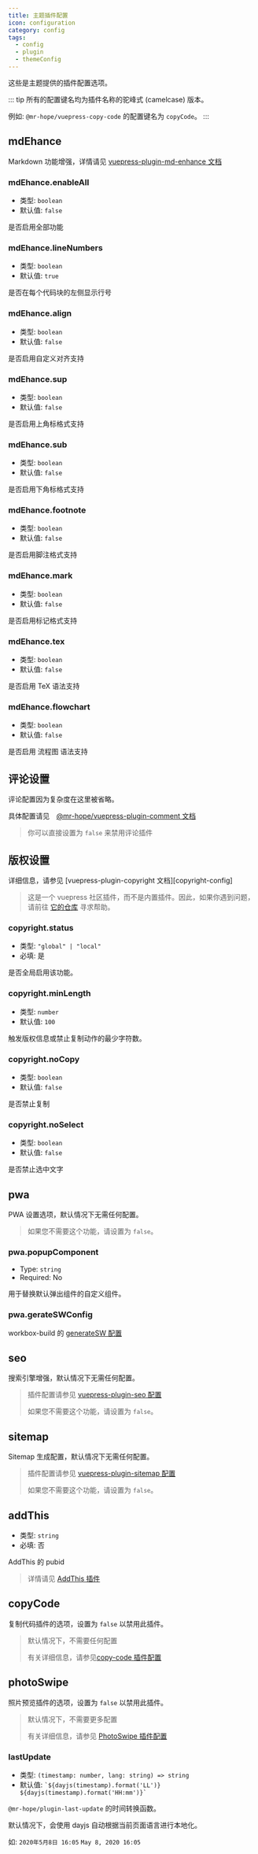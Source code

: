 ```yaml
---
title: 主题插件配置
icon: configuration
category: config
tags:
  - config
  - plugin
  - themeConfig
---
```


这些是主题提供的插件配置选项。

::: tip
所有的配置键名均为插件名称的驼峰式 (camelcase) 版本。

例如: `@mr-hope/vuepress-copy-code` 的配置键名为 `copyCode`。
:::

## mdEhance

Markdown 功能增强，详情请见 [vuepress-plugin-md-enhance 文档][md-enhance-config]

### mdEhance.enableAll

- 类型: `boolean`
- 默认值: `false`

是否启用全部功能

### mdEhance.lineNumbers <MyBadge text="改变默认值" type="error" />

- 类型: `boolean`
- 默认值: `true`

是否在每个代码块的左侧显示行号

### mdEhance.align

- 类型: `boolean`
- 默认值: `false`

是否启用自定义对齐支持

### mdEhance.sup

- 类型: `boolean`
- 默认值: `false`

是否启用上角标格式支持

### mdEhance.sub

- 类型: `boolean`
- 默认值: `false`

是否启用下角标格式支持

### mdEhance.footnote

- 类型: `boolean`
- 默认值: `false`

是否启用脚注格式支持

### mdEhance.mark

- 类型: `boolean`
- 默认值: `false`

是否启用标记格式支持

### mdEhance.tex

- 类型: `boolean`
- 默认值: `false`

是否启用 TeX 语法支持

### mdEhance.flowchart

- 类型: `boolean`
- 默认值: `false`

是否启用 流程图 语法支持

## 评论设置

评论配置因为复杂度在这里被省略。

具体配置请见　[@mr-hope/vuepress-plugin-comment 文档][comment-config]

> 你可以直接设置为 `false` 来禁用评论插件

## 版权设置

详细信息，请参见 [vuepress-plugin-copyright 文档][copyright-config]

> 这是一个 vuepress 社区插件，而不是内置插件。因此，如果你遇到问题，请前往 [它的仓库](https://github.com/vuepress/vuepress-plugin-copyright) 寻求帮助。

### copyright.status

- 类型: `"global" | "local"`
- 必填: 是

是否全局启用该功能。

### copyright.minLength

- 类型: `number`
- 默认值: `100`

触发版权信息或禁止复制动作的最少字符数。

### copyright.noCopy

- 类型: `boolean`
- 默认值: `false`

是否禁止复制

### copyright.noSelect

- 类型: `boolean`
- 默认值: `false`

是否禁止选中文字

## pwa <MyBadge text="默认启用" />

PWA 设置选项，默认情况下无需任何配置。

> 如果您不需要这个功能，请设置为 `false`。

### pwa.popupComponent

- Type: `string`
- Required: No

用于替换默认弹出组件的自定义组件。

### pwa.gerateSWConfig

workbox-build 的 [generateSW 配置](https://developers.google.com/web/tools/workbox/modules/workbox-build#full_generatesw_config)

## seo <MyBadge text="默认启用" />

搜索引擎增强，默认情况下无需任何配置。

> 插件配置请参见 [vuepress-plugin-seo 配置][seo-config]
>
> 如果您不需要这个功能，请设置为 `false`。

## sitemap <MyBadge text="默认启用" />

Sitemap 生成配置，默认情况下无需任何配置。

> 插件配置请参见 [vuepress-plugin-sitemap 配置][sitemap-config]
>
> 如果您不需要这个功能，请设置为 `false`。

## addThis

- 类型: `string`
- 必填: 否

AddThis 的 pubid

> 详情请见 [AddThis 插件](https://vuepress-add-this.mrhope.site/zh/)

## copyCode

复制代码插件的选项，设置为 `false` 以禁用此插件。

> 默认情况下，不需要任何配置
>
> 有关详细信息，请参见[copy-code 插件配置](https://vuepress-copy-code.mrhope.site/zh/)

## photoSwipe

照片预览插件的选项，设置为 `false` 以禁用此插件。

> 默认情况下，不需要更多配置
>
> 有关详细信息，请参见 [PhotoSwipe 插件配置](https://vuepress-photo-swipe.mrhope.site/zh/)

### lastUpdate

- 类型: `(timestamp: number, lang: string) => string`
- 默认值: `` `${dayjs(timestamp).format('LL')} ${dayjs(timestamp).format('HH:mm')}` ``

`@mr-hope/plugin-last-update` 的时间转换函数。

默认情况下，会使用 dayjs 自动根据当前页面语言进行本地化。

如: `2020年5月8日 16:05` `May 8, 2020 16:05`

[add-this]: https://vuepress-add-this.mrhope.site/zh/
[comment-config]: https://vuepress-comment.mrhope.site/zh/config/
[copy-code]: https://vuepress-copy-code.mrhope.site/zh/
[md-enhance-config]: https://vuepress-md-enhance.mrhope.site/zh/config/
[photo-swipe-config]: https://vuepress-photo-swipe.mrhope.site/zh/config/
[seo-config]: https://vuepress-seo.mrhope.site/zh/config/
[sitemap-config]: https://vuepress-sitemap.mrhope.site/zh/config/
